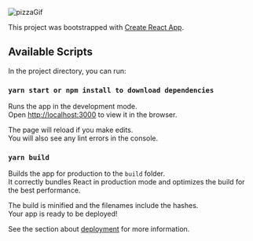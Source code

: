 ![pizzaGif](https://user-images.githubusercontent.com/43678582/95703920-dd3cba80-0c25-11eb-92a6-fab364b0367f.gif)


This project was bootstrapped with [Create React App](https://github.com/facebook/create-react-app).

## Available Scripts

In the project directory, you can run:

### `yarn start or npm install to download dependencies`

Runs the app in the development mode.<br />
Open [http://localhost:3000](http://localhost:3000) to view it in the browser.

The page will reload if you make edits.<br />
You will also see any lint errors in the console.


### `yarn build`

Builds the app for production to the `build` folder.<br />
It correctly bundles React in production mode and optimizes the build for the best performance.

The build is minified and the filenames include the hashes.<br />
Your app is ready to be deployed!

See the section about [deployment](https://facebook.github.io/create-react-app/docs/deployment) for more information.


